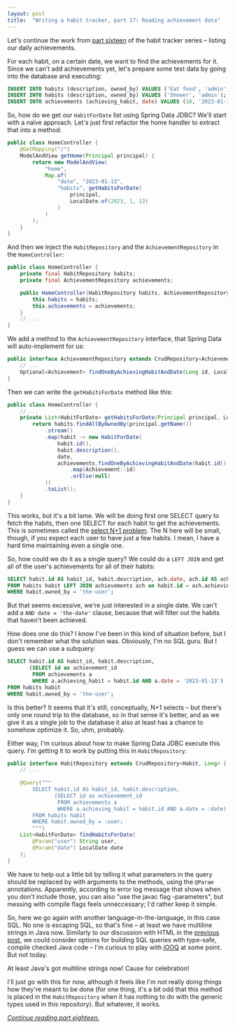 ```yaml
---
layout: post
title:  "Writing a habit tracker, part 17: Reading achievement data"
---
```


Let's continue the work from [part sixteen](/2023/01/16/habit-tracker-listing-your-achievements.html) of the habit tracker series – listing our daily achievements.

For each habit, on a certain date, we want to find the achievements for it. Since we can't add achievements yet, let's prepare some test data by going into the database and executing:

```sql
INSERT INTO habits (description, owned_by) VALUES ('Eat food', 'admin');
INSERT INTO habits (description, owned_by) VALUES ('Shower', 'admin');
INSERT INTO achievements (achieving_habit, date) VALUES (10, '2023-01-13');
```

So, how do we get our `HabitForDate` list using Spring Data JDBC? We'll start with a naïve approach. Let's just first refactor the home handler to extract that into a method:

```java
public class HomeController {
    @GetMapping("/")
    ModelAndView getHome(Principal principal) {
        return new ModelAndView(
            "home",
            Map.of(
                "date", "2023-01-13",
                "habits", getHabitsForDate(
                    principal,
                    LocalDate.of(2023, 1, 13)
                )
            )
        );
    }
}
```

And then we inject the `HabitRepository` and the `AchievementRepository` in the `HomeController`:

```java
public class HomeController {
    private final HabitRepository habits;
    private final AchievementRepository achievements;

    public HomeController(HabitRepository habits, AchievementRepository achievements) {
        this.habits = habits;
        this.achievements = achievements;
    }
    // ...
}
```

We add a method to the `AchievementRepository` interface, that Spring Data will auto-implement for us:

```java
public interface AchievementRepository extends CrudRepository<Achievement, Long> {
    // ...
    Optional<Achievement> findOneByAchievingHabitAndDate(Long id, LocalDate date);
}
```

Then we can write the `getHabitsForDate` method like this:

```java
public class HomeController {
    // ...
    private List<HabitForDate> getHabitsForDate(Principal principal, LocalDate date) {
        return habits.findAllByOwnedBy(principal.getName())
            .stream()
            .map(habit -> new HabitForDate(
                habit.id(),
                habit.description(),
                date,
                achievements.findOneByAchievingHabitAndDate(habit.id(), date)
                    .map(Achievement::id)
                    .orElse(null)
            ))
            .toList();
    }
}
```

This works, but it's a bit lame. We will be doing first one SELECT query to fetch the habits, then one SELECT for each habit to get the achievements. This is sometimes called the [select N+1 problem](https://stackoverflow.com/questions/97197/what-is-the-n1-selects-problem-in-orm-object-relational-mapping). The N here will be small, though, if you expect each user to have just a few habits. I mean, I have a hard time maintaining even a single one.  

So, how could we do it as a single query? We could do a `LEFT JOIN` and get all of the user's achievements for all of their habits:

```sql
SELECT habit.id AS habit_id, habit.description, ach.date, ach.id AS achievement_id
FROM habits habit LEFT JOIN achievements ach on habit.id = ach.achieving_habit
WHERE habit.owned_by = 'the-user';
```

But that seems excessive, we're just interested in a single date. We can't add a `AND date = 'the-date'` clause, because that will filter out the habits that haven't been achieved.  

How does one do this? I know I've been in this kind of situation before, but I don't remember what the solution was. Obviously, I'm no SQL guru. But I guess we can use a subquery:

```sql
SELECT habit.id AS habit_id, habit.description,
       (SELECT id as achievement_id
        FROM achievements a
        WHERE a.achieving_habit = habit.id AND a.date = '2023-01-13')
FROM habits habit
WHERE habit.owned_by = 'the-user';
```

Is this better? It seems that it's still, conceptually, N+1 selects – but there's only one round trip to the database, so in that sense it's better, and as we give it as a single job to the database it also at least has a chance to somehow optimize it. So, uhm, probably. 

Either way, I'm curious about how to make Spring Data JDBC execute this query. I'm getting it to work by putting this in `HabitRepository`:

```java
public interface HabitRepository extends CrudRepository<Habit, Long> {
    // ...
    
    @Query("""
        SELECT habit.id AS habit_id, habit.description,
               (SELECT id as achievement_id
                FROM achievements a
                WHERE a.achieving_habit = habit.id AND a.date = :date)
        FROM habits habit
        WHERE habit.owned_by = :user;
        """)
    List<HabitForDate> findHabitsForDate(
        @Param("user") String user,
        @Param("date") LocalDate date
    );
}
```

We have to help out a little bit by telling it what parameters in the query should be replaced by with arguments to the methods, using the `@Param` annotations. Apparently, according to error log message that shows when you don't include those, you can also "use the javac flag -parameters", but messing with compile flags feels unneccessary; I'd rather keep it simple. 

So, here we go again with another language-in-the-language, in this case SQL. No one is escaping SQL, so that's fine – at least we have multiline strings in Java now. Similarly to our discussion with HTML in the [previous post](/2023/01/16/habit-tracker-listing-your-achievements.html), we could consider options for building SQL queries with type-safe, compile checked Java code – I'm curious to play with [jOOQ](https://www.jooq.org/) at some point. But not today. 

At least Java's got multiline strings now! Cause for celebration!

I'll just go with this for now, although it feels like I'm not really doing things how they're meant to be done (for one thing, it's a bit odd that this method is placed in the `HabitRepository` when it has nothing to do with the generic types used in this repository). But whatever, it works. 

_[Continue reading part eighteen.](/2023/01/18/habit-tracker-getting-the-users-date.html)_